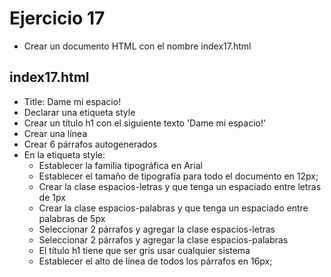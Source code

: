# Ejercicio 17

* Crear un documento HTML con el nombre index17.html

## index17.html
* Title: Dame mi espacio!
* Declarar una etiqueta style
* Crear un título h1 con el siguiente texto 'Dame mi espacio!'
* Crear una línea
* Crear 6 párrafos autogenerados
* En la etiqueta style:
  * Establecer la familia tipográfica en Arial
  * Establecer el tamaño de tipografía para todo el documento en 12px;
  * Crear la clase espacios-letras y que tenga un espaciado entre letras de 1px
  * Crear la clase espacios-palabras y que tenga un espaciado entre palabras de 5px
  * Seleccionar 2 párrafos y agregar la clase espacios-letras
  * Seleccionar 2 párrafos y agregar la clase espacios-palabras
  * El título h1 tiene que ser gris usar cualquier sistema
  * Establecer el alto de línea de todos los párrafos en 16px;